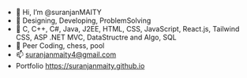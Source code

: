 - 👋 Hi, I’m @suranjanMAITY
- 👀 Designing, Developing, ProblemSolving
- 🌱 C, C++, C#, Java, J2EE, HTML, CSS, JavaScript, React.js, Tailwind CSS, ASP .NET MVC, DataStructre and Algo, SQL
- 💞️ Peer Coding, chess, pool
- 📫 suranjanmaity4@gmail.com
- Portfolio https://suranjanmaity.github.io

<!---
suranjanmaity/suranjanmaity is a ✨ special ✨ repository because its `README.md` (this file) appears on your GitHub profile.
You can click the Preview link to take a look at your changes.
--->

